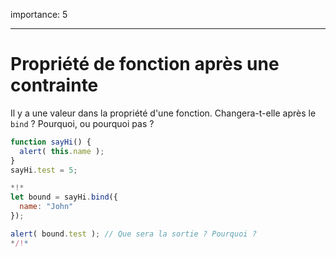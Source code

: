 importance: 5

---

# Propriété de fonction après une contrainte

Il y a une valeur dans la propriété d'une fonction. Changera-t-elle après le `bind` ? Pourquoi, ou pourquoi pas ?

```js run
function sayHi() {
  alert( this.name );
}
sayHi.test = 5;

*!*
let bound = sayHi.bind({
  name: "John"
});

alert( bound.test ); // Que sera la sortie ? Pourquoi ?
*/!*
```

